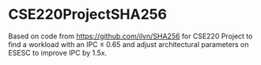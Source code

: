 # CSE220ProjectSHA256
Based on code from https://github.com/ilvn/SHA256 for CSE220 Project to find a workload with an IPC ≤ 0.65 and adjust architectural parameters on ESESC to improve IPC by 1.5x.

